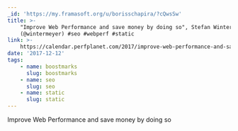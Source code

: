```yaml
---
_id: 'https://my.framasoft.org/u/borisschapira/?cQwsSw'
title: >-
    "Improve Web Performance and save money by doing so", Stefan Wintermeyer
    (@wintermeyer) #seo #webperf #static
link: >-
    https://calendar.perfplanet.com/2017/improve-web-performance-and-save-money-by-doing-so/
date: '2017-12-12'
tags:
    - name: boostmarks
      slug: boostmarks
    - name: seo
      slug: seo
    - name: static
      slug: static
---
```


<div class="markdown"><p>Improve Web Performance and save money by doing so
</p></div>
